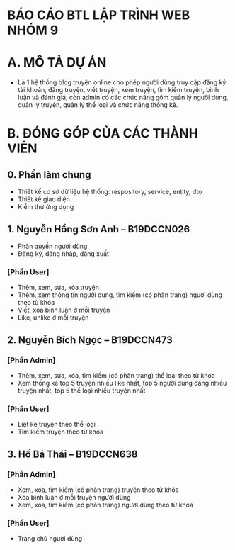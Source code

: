 # BÁO CÁO BTL LẬP TRÌNH WEB NHÓM 9

# A. MÔ TẢ DỰ ÁN
- Là 1 hệ thống blog truyện online cho phép người dùng truy cập đăng ký tài khoản, đăng truyện, viết truyện, xem truyện, tìm kiếm truyện, bình luận và đánh giá; còn admin có các chức năng gồm quản lý người dùng, quản lý truyện, quản lý thể loại và chức năng thống kê.  
# B. ĐÓNG GÓP CỦA CÁC THÀNH VIÊN
## 0. Phần làm chung
+ Thiết kế cơ sở dữ liệu hệ thống: respository, service, entity, dto
+ Thiết kế giao diện
+ Kiểm thử ứng dụng
## 1. Nguyễn Hồng Sơn Anh – B19DCCN026
- Phân quyền người dùng
- Đăng ký, đăng nhập, đăng xuất
### [Phần User]
- Thêm, xem, sửa, xóa truyện
- Thêm, xem thông tin người dùng, tìm kiếm (có phân trang) người dùng theo từ khóa
- Viết, xóa bình luận ở mỗi truyện
- Like, unlike ở mỗi truyện
## 2. Nguyễn Bích Ngọc – B19DCCN473
### [Phần Admin]
- Thêm, xem, sửa, xóa, tìm kiếm (có phân trang) thể loại theo từ khóa
- Xem thống kê top 5 truyện nhiều like nhất, top 5 người dùng đăng nhiều truyện nhất, top 5 thể loại nhiều truyện nhất 
### [Phần User]
- Liệt kê truyện theo thể loại 
- Tìm kiếm truyện theo từ khóa
## 3. Hồ Bá Thái – B19DCCN638
### [Phần Admin]
- Xem, xóa, tìm kiếm (có phân trang) truyện theo từ khóa
- Xóa bình luận ở mỗi truyện người dùng
- Xem, xóa, tìm kiếm (có phân trang) người dùng theo từ khóa
### [Phần User]
- Trang chủ người dùng
